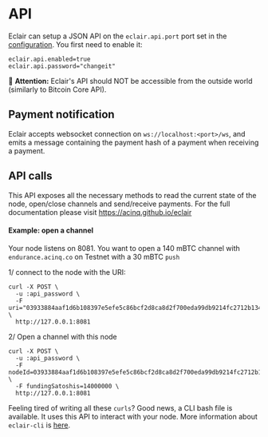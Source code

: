 # API

Eclair can setup a JSON API on the `eclair.api.port` port set in the [configuration](./Configure.md). You first need to enable it:

```
eclair.api.enabled=true
eclair.api.password="changeit"
```

:rotating_light: **Attention:** Eclair's API should NOT be accessible from the outside world (similarly to Bitcoin Core API).

## Payment notification

Eclair accepts websocket connection on `ws://localhost:<port>/ws`, and emits a message containing the payment hash of a payment when receiving a payment.

## API calls

This API exposes all the necessary methods to read the current state of the node, open/close channels and send/receive payments. For the full documentation please visit https://acinq.github.io/eclair

#### Example: open a channel

Your node listens on 8081. You want to open a 140 mBTC channel with `endurance.acinq.co` on Testnet with a 30 mBTC `push`

1/ connect to the node with the URI:

```shell
curl -X POST \
  -u :api_password \
  -F uri="03933884aaf1d6b108397e5efe5c86bcf2d8ca8d2f700eda99db9214fc2712b134@endurance.acinq.co:9735"  \
  http://127.0.0.1:8081
```

2/ Open a channel with this node

```shell
curl -X POST \
  -u :api_password \
  -F nodeId=03933884aaf1d6b108397e5efe5c86bcf2d8ca8d2f700eda99db9214fc2712b134 \
  -F fundingSatoshis=14000000 \
  http://127.0.0.1:8081
```

Feeling tired of writing all these `curls`? Good news, a CLI bash file is available. It uses this API to interact with your node. More information about `eclair-cli` is [here](./Usage.md).